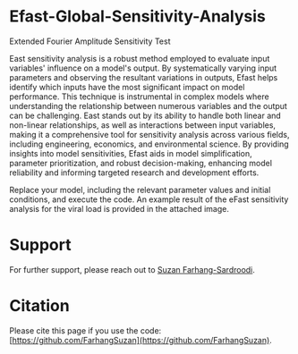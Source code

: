 # Efast-Global-Sensitivity-Analysis
Extended Fourier Amplitude Sensitivity Test

East sensitivity analysis is a robust method employed to evaluate input variables' influence on a model's output. By systematically varying input parameters and observing the resultant variations in outputs, Efast helps identify which inputs have the most significant impact on model performance. This technique is instrumental in complex models where understanding the relationship between numerous variables and the output can be challenging. East stands out by its ability to handle both linear and non-linear relationships, as well as interactions between input variables, making it a comprehensive tool for sensitivity analysis across various fields, including engineering, economics, and environmental science. By providing insights into model sensitivities, Efast aids in model simplification, parameter prioritization, and robust decision-making, enhancing model reliability and informing targeted research and development efforts.

Replace your model, including the relevant parameter values and initial conditions, and execute the code. An example result of the eFast sensitivity analysis for the viral load is provided in the attached image.

# Support
For further support, please reach out to [Suzan Farhang-Sardroodi](https://www.suzanfarhangsardroodi.com/).

# Citation
Please cite this page if you use the code: [https://github.com/FarhangSuzan](https://github.com/FarhangSuzan).
